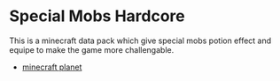 # Special Mobs Hardcore
This is a minecraft data pack which give special mobs potion effect and equipe to make the game more challengable.   
* [minecraft planet](https://www.planetminecraft.com/data-pack/special-mobs-hardcore-addition/)  